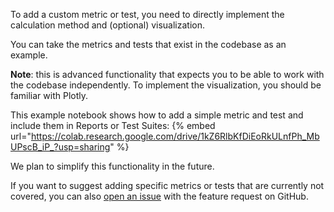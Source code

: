 

To add a custom metric or test, you need to directly implement the calculation method and (optional) visualization. 

You can take the metrics and tests that exist in the codebase as an example. 

**Note**: this is advanced functionality that expects you to be able to work with the codebase independently. To implement the visualization, you should be familiar with Plotly. 

This example notebook shows how to add a simple metric and test and include them in Reports or Test Suites:
{% embed url="https://colab.research.google.com/drive/1kZ6RlbKfDiEoRkULnfPh_MbUPscB_iP_?usp=sharing" %}

We plan to simplify this functionality in the future. 

If you want to suggest adding specific metrics or tests that are currently not covered, you can also [open an issue](https://github.com/evidentlyai/evidently/issues) with the feature request on GitHub.
